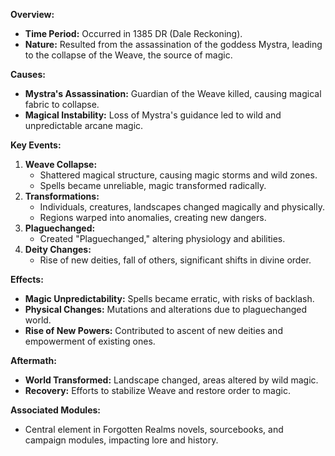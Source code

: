 **Overview:**
- **Time Period:** Occurred in 1385 DR (Dale Reckoning).
- **Nature:** Resulted from the assassination of the goddess Mystra, leading to the collapse of the Weave, the source of magic.

**Causes:**
- **Mystra's Assassination:** Guardian of the Weave killed, causing magical fabric to collapse.
- **Magical Instability:** Loss of Mystra's guidance led to wild and unpredictable arcane magic.

**Key Events:**
1. **Weave Collapse:**
    - Shattered magical structure, causing magic storms and wild zones.
    - Spells became unreliable, magic transformed radically.
2. **Transformations:**
    - Individuals, creatures, landscapes changed magically and physically.
    - Regions warped into anomalies, creating new dangers.
3. **Plaguechanged:**
    - Created "Plaguechanged," altering physiology and abilities.
4. **Deity Changes:**
    - Rise of new deities, fall of others, significant shifts in divine order.

**Effects:**
- **Magic Unpredictability:** Spells became erratic, with risks of backlash.
- **Physical Changes:** Mutations and alterations due to plaguechanged world.
- **Rise of New Powers:** Contributed to ascent of new deities and empowerment of existing ones.

**Aftermath:**
- **World Transformed:** Landscape changed, areas altered by wild magic.
- **Recovery:** Efforts to stabilize Weave and restore order to magic.

**Associated Modules:**
- Central element in Forgotten Realms novels, sourcebooks, and campaign modules, impacting lore and history.